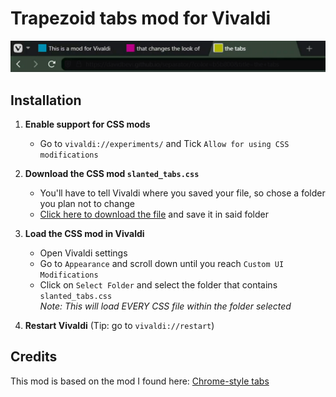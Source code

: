 # Trapezoid tabs mod for Vivaldi
![Demo](https://github.com/DavidBevi/vivaldi_trapezoid_tabs/blob/main/demo.gif?raw=true)

## Installation
1. **Enable support for CSS mods**
   - Go to `vivaldi://experiments/` and Tick `Allow for using CSS modifications`

2. **Download the CSS mod `slanted_tabs.css`**
   - You'll have to tell Vivaldi where you saved your file, so chose a folder you plan not to change
   - [Click here to download the file](https://github.com/DavidBevi/vivaldi_trapezoid_tabs/releases/download/v1/slanted_tabs.css) and save it in said folder

3. **Load the CSS mod in Vivaldi**
   - Open Vivaldi settings
   - Go to `Appearance` and scroll down until you reach `Custom UI Modifications`
   - Click on `Select Folder` and select the folder that contains `slanted_tabs.css`</br>*Note: This will load EVERY CSS file within the folder selected*

4. **Restart Vivaldi** (Tip: go to `vivaldi://restart`)

## Credits
This mod is based on the mod I found here: [Chrome-style tabs](https://forum.vivaldi.net/topic/36887/chrome-style-tabs)
